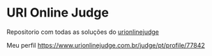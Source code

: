 # URI Online Judge
Repositorio com todas as soluções do [urionlinejudge](https://www.urionlinejudge.com.br)

Meu perfil
https://www.urionlinejudge.com.br/judge/pt/profile/77842